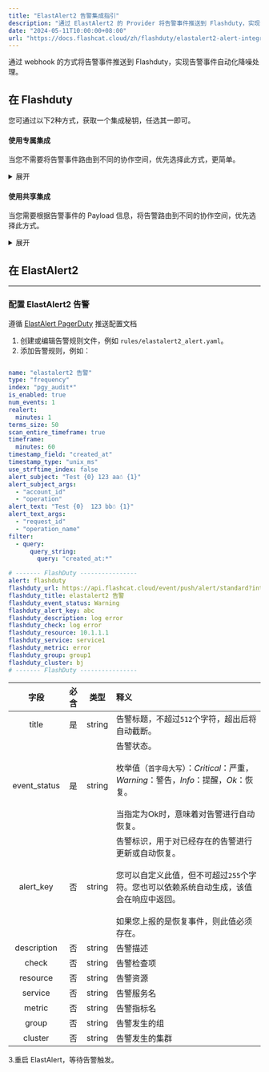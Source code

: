 ```yaml
---
title: "ElastAlert2 告警集成指引"
description: "通过 ElastAlert2 的 Provider 将告警事件推送到 Flashduty，实现告警事件自动化降噪处理。"
date: "2024-05-11T10:00:00+08:00"
url: "https://docs.flashcat.cloud/zh/flashduty/elastalert2-alert-integration-guide"
---
```


通过 webhook 的方式将告警事件推送到 Flashduty，实现告警事件自动化降噪处理。

<div class="hide">

## 在 Flashduty

您可通过以下2种方式，获取一个集成秘钥，任选其一即可。

#### 使用专属集成

当您不需要将告警事件路由到不同的协作空间，优先选择此方式，更简单。

<details>
  <summary>展开</summary>
  
  1. 进入 Flashduty 控制台，选择 **协作空间**，进入某个空间的详情页面
  2. 选择 **集成数据** tab，点击 **添加一个集成**，进入添加集成页面
  3. 选择 **ElastAlert2** 集成，点击 **保存**，生成卡片。
  4. 点击生成的卡片，可以查看到 **推送地址**，复制备用，完成。
    
</details>

#### 使用共享集成

当您需要根据告警事件的 Payload 信息，将告警路由到不同的协作空间，优先选择此方式。

<details>
  <summary>展开</summary>
  
  1. 进入 Flashduty 控制台，选择 **集成中心=>告警事件**，进入集成选择页面。
  2. 选择 **ElastAlert2** 集成：
        - **集成名称**：为当前集成定义一个名称。
  3. 点击 **保存** 后，复制当前页面的新生成的 **推送地址** 备用。
  4. 点击 **创建路由**，为集成配置路由规则。您可以按条件匹配不同的告警到不同的协作空间，也可以直接设置默认协作空间作为兜底，后续再按需调整。
  5. 完成。
    
</details>
</div>


## 在 ElastAlert2
---

### 配置 ElastAlert2 告警
遵循 [ElastAlert PagerDuty](https://elastalert2.readthedocs.io/en/latest/ruletypes.html) 推送配置文档

1. 创建或编辑告警规则文件，例如 `rules/elastalert2_alert.yaml`。
2. 添加告警规则，例如：

```yaml

name: "elastalert2 告警"
type: "frequency"
index: "pgy_audit*"
is_enabled: true
num_events: 1
realert:
  minutes: 1
terms_size: 50
scan_entire_timeframe: true
timeframe:
  minutes: 60
timestamp_field: "created_at"
timestamp_type: "unix_ms"
use_strftime_index: false
alert_subject: "Test {0} 123 aa☃ {1}"
alert_subject_args:
  - "account_id"
  - "operation"
alert_text: "Test {0}  123 bb☃ {1}"
alert_text_args:
  - "request_id"
  - "operation_name"
filter:
  - query:
      query_string:
        query: "created_at:*"

# ------- FlashDuty ----------------
alert: flashduty
flashduty_url: https://api.flashcat.cloud/event/push/alert/standard?integration_key=xxxx
flashduty_title: elastalert2 告警
flashduty_event_status: Warning
flashduty_alert_key: abc
flashduty_description: log error
flashduty_check: log error
flashduty_resource: 10.1.1.1
flashduty_service: service1
flashduty_metric: error
flashduty_group: group1
flashduty_cluster: bj
# ------- FlashDuty ----------------
```

字段|必含|类型|释义
:-:|:-:|:-:|:---
| title       | 是   | string | 告警标题，不超过`512`个字符，超出后将自动截断。
| event_status | 是   | string | 告警状态。<br><br>枚举值（`首字母大写`）：*Critical*：严重，*Warning*：警告，*Info*：提醒，*Ok*：恢复。<br><br>当指定为Ok时，意味着对告警进行自动恢复。
| alert_key    | 否   | string | 告警标识，用于对已经存在的告警进行更新或自动恢复。<br><br>您可以自定义此值，但不可超过`255`个字符。您也可以依赖系统自动生成，该值会在响应中返回。<br><br>如果您上报的是恢复事件，则此值必须存在。                     
| description  | 否   | string | 告警描述
|   check     | 否   | string | 告警检查项
|   resource     | 否   | string | 告警资源
|   service     | 否   | string | 告警服务名
|   metric     | 否   | string | 告警指标名
|   group     | 否   | string | 告警发生的组
|   cluster     | 否   | string | 告警发生的集群
    

3.重启 ElastAlert，等待告警触发。